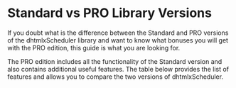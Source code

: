 Standard vs PRO Library Versions
================================

If you doubt what is the difference between the Standard and PRO versions of the dhtmlxScheduler library and want to know what bonuses you will get with the PRO edition, this guide is what you
are looking for.

The PRO edition includes all the functionality of the Standard version and also contains additional useful features. The table below provides the list of features and allows you to compare the two versions of dhtmlxScheduler.

<br>

<div id="showData"></div>    
  
<script type="text/javascript">
    var features = [
    	{"name":"Day/Week/Month/Year View\n","url":"views.html","standard":true,"pro":true},
    	{"name":"Timeline View\n","url":"timeline_view.html", "standard":false,"pro":true},
    	{"name":"Units View (Multiple Resource View)\n","url":"units_view.html","standard":false,"pro":true},
    	{"name":"Grid View\n","url":"grid_view.html","standard":false,"pro":true},
        {"name":"Week Agenda View\n","url":"weekagenda_view.html","standard":false,"pro":true},
    	{"name":"Agenda View\n", "url":"agenda_view.html","standard":true,"pro":true},
        {"name":"Map View\n", "url":"map_view.html","standard":true,"pro":true},
    	{"name":"Ability to define custom views\n","url":"custom_views.html","standard":true,"pro":true},
    	{"name":"Multisection Events\n","url":"api__scheduler_multisection_config.html","standard":false,"pro":true},
    	{"name":"Single/multi-day events\n","url":"api__scheduler_multi_day_config.html","standard":true,"pro":true},
    	{"name":"Recurring events\n","url":"recurring_events.html","standard":true,"pro":true},
    	{"name":"Multiple schedulers on page (<strong>Enterprise and Ultimate licenses only</strong>)\n","url":"multiple_per_page.html","standard":false,"pro":true},
    	{"name":"Customizable time scales\n", "url":"sizing.html","standard":true,"pro":true},
   	 	{"name":"Ability to specify color for hours/days in calendar\n","url":"limits.html","standard":true,"pro":true},
    	{"name":"Ability to block hours/days\n","url":"limits.html","standard":true,"pro":true},
    	{"name":"Powerful JavaScript API\n","url":"api__refs__scheduler.html","standard":true,"pro":true},
    	{"name":"Easy REST API integration\n","url":"server_integration.html","standard":true,"pro":true},
    	{"name":"Easy integration with Google and Outlook calendars\n","url":"google_calendar_integration.html","standard":true,"pro":true},
    	{"name":"iCal format support\n","url":"ical_export_import.html","standard":true,"pro":true},
    	{"name":"Bootstrap compatibility\n","url":"https://docs.dhtmlx.com/scheduler/samples/10_integration/08_bootstrap.html","standard":true,"pro":true},
    	{"name":"Ready to use backend integration libraries for PHP, ASP.NET, Java (dhtmlxConnector)\n","url":"server_integration.html","standard":true,"pro":true},
    	{"name":"Dynamic loading\n","url":"loading_data.html#dynamicloading","standard":true,"pro":true},
    	{"name":"Touch support\n","url":"touch_support.html","standard":true,"pro":true},
    	{"name":"Intuitive drag-and-drop interface\n","url":"dhtmlx_components_integration.html","standard":true,"pro":true},
    	{"name":"Keyboard navigation\n","url":"keyboard_navigation.html","standard":true,"pro":true},
    	{"name":"Export to XML, iCal, JSON, PDF/PNG\n","url":"data_export.html","standard":true,"pro":true},
    	{"name":"Accessibility features\n","url":"accessibility.html","standard":true,"pro":true},
    	{"name":"Multilingual (29 locales)\n","url":"localization.html","standard":true,"pro":true}
	]
  
    var col = ["Feature","Standard","PRO"];
   
    var table = document.createElement("table");

    var tr = table.insertRow(-1);                   

    for (var i = 0; i < col.length; i++) {
        var th = document.createElement("th");      
        th.innerHTML = col[i];
        tr.appendChild(th);
    }

   	features.sort(function(a, b){ return a.name > b.name ? 1 : -1});

    for (var i = 0; i < features.length; i++) {

        tr = table.insertRow(-1);

        var tabCell = tr.insertCell(-1);
		var html = features[i].url ? ("<a href='" + features[i].url+ "'>" + features[i].name + "</a>") : features[i].name
		tabCell.innerHTML =html;

        var yes = "<span style='color: #04bd04;font-size: 15px;'>&#10004;</span>";
		var no = "<span style='color: #f58484;font-size: 15px;'>&#10006;</span>"

		var tabCell = tr.insertCell(-1);
		tabCell.style.textAlign = "center";
		tabCell.innerHTML = features[i].standard ? yes : no;

		var tabCell = tr.insertCell(-1);
		tabCell.style.textAlign = "center";
		tabCell.innerHTML = features[i].pro ? yes : no;

    }

    var divContainer = document.getElementById("showData");
    divContainer.innerHTML = "";
    divContainer.appendChild(table);

</script>
